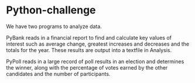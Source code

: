 # Python-challenge

We have two programs to analyze data. 

PyBank reads in a financial report to find and calculate key values of interest such as average change, greatest increases and decreases and the totals for the year. These results are output into a textfile in Analysis.

PyPoll reads in a large record of poll results in an election and determines the winner, along with the percentage of votes earned by the other candidates and the number of participants. 
